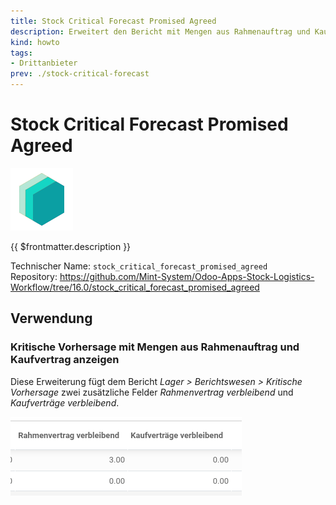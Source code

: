 ```yaml
---
title: Stock Critical Forecast Promised Agreed
description: Erweitert den Bericht mit Mengen aus Rahmenauftrag und Kaufvertrag.
kind: howto
tags:
- Drittanbieter
prev: ./stock-critical-forecast
---
```

# Stock Critical Forecast Promised Agreed
![icon_oms_box](attachments/icons_odoo_mint_system.png)

{{ $frontmatter.description }}

Technischer Name: `stock_critical_forecast_promised_agreed`\
Repository: <https://github.com/Mint-System/Odoo-Apps-Stock-Logistics-Workflow/tree/16.0/stock_critical_forecast_promised_agreed>

## Verwendung

### Kritische Vorhersage mit Mengen aus Rahmenauftrag und Kaufvertrag anzeigen

Diese Erweiterung fügt dem Bericht *Lager > Berichtswesen > Kritische Vorhersage* zwei zusätzliche Felder *Rahmenvertrag verbleibend* und *Kaufverträge verbleibend*.

![](attachments/Stock%20Critical%20Forecast%20Promised%20Agreed.png)
